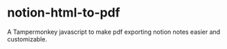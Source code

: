 # notion-html-to-pdf
A Tampermonkey javascript to make pdf exporting notion notes easier and customizable.
